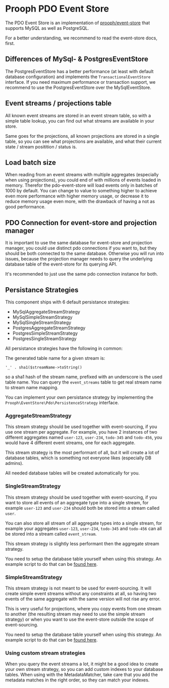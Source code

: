 # Prooph PDO Event Store

The PDO Event Store is an implementation of [prooph/event-store](https://github.com/prooph/event-store) that supports
MySQL as well as PostgreSQL.

For a better understanding, we recommend to read the event-store docs, first.

## Differences of MySql- & PostgresEventStore

The PostgresEventStore has a better performance (at least with default database configuration) and implements the
`TransactionalEventStore` interface. If you need maximum performance or transaction support, we recommend to use the
 PostgresEventStore over the MySqlEventStore.

## Event streams / projections table

All known event streams are stored in an event stream table, so with a simple table lookup, you can find out what streams
are available in your store.

Same goes for the projections, all known projections are stored in a single table, so you can see what projections are
available, and what their current state / stream positition / status is.

## Load batch size

When reading from an event streams with multiple aggregates (especially when using projections), you could end of with
millions of events loaded in memory. Therefor the pdo-event-store will load events only in batches of 1000 by default.
You can change to value to something higher to achieve even more performance with higher memory usage, or decrease it
to reduce memory usage even more, with the drawback of having a not as good performance.

## PDO Connection for event-store and projection manager

It is important to use the same database for event-store and projection manager, you could use distinct pdo connections
if you want to, but they should be both connected to the same database. Otherwise you will run into issues, because the
projection manager needs to query the underlying database table of the event-store for its querying API.
 
It's recommended to just use the same pdo connection instance for both.

## Persistance Strategies

This component ships with 6 default persistance strategies:

- MySqlAggregateStreamStrategy
- MySqlSimpleStreamStrategy
- MySqlSingleStreamStrategy
- PostgresAggregateStreamStrategy
- PostgresSimpleStreamStrategy
- PostgresSingleStreamStrategy

All persistance strategies have the following in common:

The generated table name for a given stream is:

`'_' . sha1($streamName->toString()`

so a sha1 hash of the stream name, prefixed with an underscore is the used table name.
You can query the `event_streams` table to get real stream name to stream name mapping.

You can implement your own persistance strategy by implementing the `Prooph\EventStore\Pdo\PersistenceStrategy` interface.

### AggregateStreamStrategy

This stream strategy should be used together with event-sourcing, if you use one stream per aggregate. For example, you have 2 instances of two
different aggregates named `user-123`, `user-234`, `todo-345` and `todo-456`, you would have 4 different event streams,
one for each aggregate.

This stream strategy is the most performant of all, but it will create a lot of database tables, which is something not
everyone likes (especially DB admins).

All needed database tables will be created automatically for you.

### SingleStreamStrategy

This stream strategy should be used together with event-sourcing, if you want to store all events of an aggregate type into a single stream, for example
`user-123` and `user-234` should both be stored into a stream called `user`.

You can also store all stream of all aggregate types into a single stream, for example your aggregates `user-123`,
`user-234`, `todo-345` and `todo-456` can all be stored into a stream called `event_stream`.

This stream strategy is slightly less performant then the aggregate stream strategy.

You need to setup the database table yourself when using this strategy. An example script to do that can be [found here](https://github.com/prooph/proophessor-do/blob/master/scripts/create_event_stream.php).

### SimpleStreamStrategy

This stream strategy is not meant to be used for event-sourcing. It will create simple event streams without any constraints
at all, so having two events of the same aggregate with the same version will not rise any error.

This is very useful for projections, where you copy events from one stream to another (the resulting stream may need to use
the simple stream strategy) or when you want to use the event-store outside the scope of event-sourcing.

You need to setup the database table yourself when using this strategy. An example script to do that can be [found here](https://github.com/prooph/proophessor-do/blob/master/scripts/create_event_stream.php).

### Using custom stream strategies

When you query the event streams a lot, it might be a good idea to create your own stream strategy, so you can add
custom indexes to your database tables. When using with the MetadataMatcher, take care that you add the metadata
matches in the right order, so they can match your indexes.
